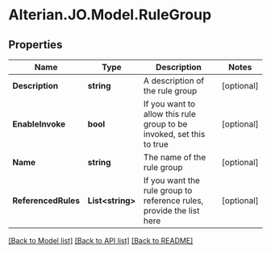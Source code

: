 # Alterian.JO.Model.RuleGroup

## Properties

Name | Type | Description | Notes
------------ | ------------- | ------------- | -------------
**Description** | **string** | A description of the rule group | [optional] 
**EnableInvoke** | **bool** | If you want to allow this rule group to be invoked, set this to true | [optional] 
**Name** | **string** | The name of the rule group | [optional] 
**ReferencedRules** | **List&lt;string&gt;** | If you want the rule group to reference rules, provide the list here | [optional] 

[[Back to Model list]](../README.md#documentation-for-models) [[Back to API list]](../README.md#documentation-for-api-endpoints) [[Back to README]](../README.md)

